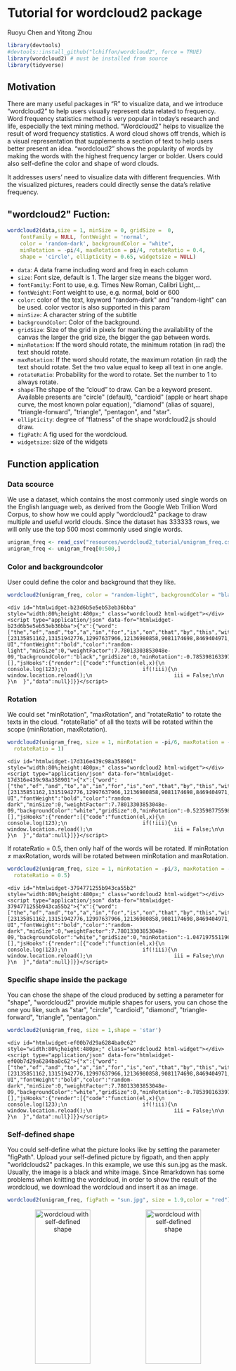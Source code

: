 # Tutorial for wordcloud2 package  
  
Ruoyu Chen and Yitong Zhou  
  

```r
library(devtools)
#devtools::install_github("lchiffon/wordcloud2", force = TRUE)
library(wordcloud2) # must be installed from source
library(tidyverse)
```
 
## Motivation  
There are many useful packages in “R” to visualize data, and we introduce “wordcloud2” to help users visually represent data related to frequency. Word frequency statistics method is very popular in today’s research and life, especially the text mining method. “Wordcloud2” helps to visualize the result of word frequency statistics. A word cloud shows off trends, which is a visual representation that supplements a section of text to help users better present an idea. “wordcloud2” shows the popularity of words by making the words with the highest frequency larger or bolder. Users could also self-define the color and shape of word clouds.   
  
It addresses users’ need to visualize data with different frequencies. With the visualized pictures, readers could directly sense the data’s relative frequency.   

## "wordcloud2" Fuction:


```r
wordcloud2(data,size = 1, minSize = 0, gridSize =  0,
    fontFamily = NULL, fontWeight = 'normal',
    color = 'random-dark', backgroundColor = "white",
    minRotation = -pi/4, maxRotation = pi/4, rotateRatio = 0.4,
    shape = 'circle', ellipticity = 0.65, widgetsize = NULL)
```
  
- `data`: A data frame including word and freq in each column
- `size`: Font size, default is 1. The larger size means the bigger word.
- `fontFamily`: Font to use, e.g. Times New Roman, Calibri Light,...
- `fontWeight`: Font weight to use, e.g. normal, bold or 600
- `color`: color of the text, keyword "random-dark" and "random-light" can be used. color vector is also supported in this param
- `minSize`: A character string of the subtitle
- `backgroundColor`: Color of the background.
- `gridSize`: Size of the grid in pixels for marking the availability of the canvas the larger the grid size, the bigger the gap between words.
- `minRotation`: If the word should rotate, the minimum rotation (in rad) the text should rotate.
- `maxRotation`: If the word should rotate, the maximum rotation (in rad) the text should rotate. Set the two value equal to keep all text in one angle.
- `rotateRatio`: Probability for the word to rotate. Set the number to 1 to always rotate.
- `shape`:The shape of the “cloud” to draw. Can be a keyword present. Available presents are "circle" (default), "cardioid" (apple or heart shape curve, the most known polar equation), "diamond" (alias of square), "triangle-forward", "triangle", "pentagon", and "star".
- `ellipticity`: degree of “flatness” of the shape wordcloud2.js should draw.
- `figPath`: A fig used for the wordcloud.
- `widgetsize`: size of the widgets

## Function application

### Data scource
We use a dataset, which contains the most commonly used single words on the English language web, as derived from the Google Web Trillion Word Corpus, to show how we could apply "wordcloud2" package to draw multiple and useful world clouds. Since the dataset has 333333 rows, we will only use the top 500 most commonly used single words.  

```r
unigram_freq <- read_csv("resources/wordcloud2_tutorial/unigram_freq.csv",show_col_types = FALSE)
unigram_freq <- unigram_freq[0:500,]
```

### Color and backgroundcolor
User could define the color and background that they like. 

```r
wordcloud2(unigram_freq, color = "random-light", backgroundColor = "black")
```

```{=html}
<div id="htmlwidget-b23d6b5e5eb53eb36bba" style="width:80%;height:480px;" class="wordcloud2 html-widget"></div>
<script type="application/json" data-for="htmlwidget-b23d6b5e5eb53eb36bba">{"x":{"word":["the","of","and","to","a","in","for","is","on","that","by","this","with","i","you","it","not","or","be","are","from","at","as","your","all","have","new","more","an","was","we","will","home","can","us","about","if","page","my","has","search","free","but","our","one","other","do","no","information","time","they","site","he","up","may","what","which","their","news","out","use","any","there","see","only","so","his","when","contact","here","business","who","web","also","now","help","get","pm","view","online","c","e","first","am","been","would","how","were","me","s","services","some","these","click","its","like","service","x","than","find","price","date","back","top","people","had","list","name","just","over","state","year","day","into","email","two","health","n","world","re","next","used","go","b","work","last","most","products","music","buy","data","make","them","should","product","system","post","her","city","t","add","policy","number","such","please","available","copyright","support","message","after","best","software","then","jan","good","video","well","d","where","info","rights","public","books","high","school","through","m","each","links","she","review","years","order","very","privacy","book","items","company","r","read","group","sex","need","many","user","said","de","does","set","under","general","research","university","january","mail","full","map","reviews","program","life","know","games","way","days","management","p","part","could","great","united","hotel","real","f","item","international","center","ebay","must","store","travel","comments","made","development","report","off","member","details","line","terms","before","hotels","did","send","right","type","because","local","those","using","results","office","education","national","car","design","take","posted","internet","address","community","within","states","area","want","phone","dvd","shipping","reserved","subject","between","forum","family","l","long","based","w","code","show","o","even","black","check","special","prices","website","index","being","women","much","sign","file","link","open","today","technology","south","case","project","same","pages","uk","version","section","own","found","sports","house","related","security","both","g","county","american","photo","game","members","power","while","care","network","down","computer","systems","three","total","place","end","following","download","h","him","without","per","access","think","north","resources","current","posts","big","media","law","control","water","history","pictures","size","art","personal","since","including","guide","shop","directory","board","location","change","white","text","small","rating","rate","government","children","during","usa","return","students","v","shopping","account","times","sites","level","digital","profile","previous","form","events","love","old","john","main","call","hours","image","department","title","description","non","k","y","insurance","another","why","shall","property","class","cd","still","money","quality","every","listing","content","country","private","little","visit","save","tools","low","reply","customer","december","compare","movies","include","college","value","article","york","man","card","jobs","provide","j","food","source","author","different","press","u","learn","sale","around","print","course","job","canada","process","teen","room","stock","training","too","credit","point","join","science","men","categories","advanced","west","sales","look","english","left","team","estate","box","conditions","select","windows","photos","gay","thread","week","category","note","live","large","gallery","table","register","however","june","october","november","market","library","really","action","start","series","model","features","air","industry","plan","human","provided","tv","yes","required","second","hot","accessories","cost","movie","forums","march","la","september","better","say","questions","july","yahoo","going"],"freq":[23135851162,13151942776,12997637966,12136980858,9081174698,8469404971,5933321709,4705743816,3750423199,3400031103,3350048871,3228469771,3183110675,3086225277,2996181025,2813163874,2633487141,2590739907,2398724162,2393614870,2275595356,2272272772,2247431740,2062066547,2022459848,1564202750,1551258643,1544771673,1518266684,1483428678,1390661912,1356293641,1276852170,1242323499,1229112622,1226734006,1134987907,1082121730,1059793441,1046319984,1024093118,1014107316,999899654,998757982,993536631,978481319,950751722,937112320,932594387,908705570,883223816,844310242,842847219,829969374,827822032,812395582,810514085,782849411,755424983,741601852,719980257,710741293,701170205,681410380,661844114,661809559,660177731,650621178,645824184,639711198,637134177,630927278,619571575,616829742,611387736,611054034,605984508,604577485,602279334,601317059,596623239,593086170,578161543,576436203,575019382,572644147,571848080,570699558,566617666,565123981,562206804,548829454,541003982,536746424,525627757,520585287,519537222,508609523,502609275,502043038,501651226,488967374,488024109,484213771,480303376,480232730,472590641,464532702,462836169,459222855,453104133,451092583,446236148,445315294,443949646,441398439,440416431,437961375,431934249,430847564,425903347,421438139,421086358,419765694,419483948,417601616,416210411,414377632,414028837,410780176,406908328,405084642,403000411,402028056,399116355,396975018,392956436,391961061,390564835,388448018,387231739,384401868,383787805,380725892,380046348,379644437,373906735,373512569,373081242,372948094,371852748,370517038,369928941,366436194,365796396,365410017,362082755,361493758,360468339,352363058,352051342,349286123,347710184,345413157,343057316,342373303,341583838,340892856,339926541,339171382,339067778,337841309,336631187,334923368,333272427,330959949,330505325,324272258,323534251,322331766,321842984,320105999,319376932,318966441,316446229,315595259,314593284,314018806,313469591,313296421,311757793,311538382,311373936,310345867,310337185,309929179,309676581,307684103,306686983,306559205,306100813,305930896,305515604,305147791,304201237,303249898,302729303,302311431,301487430,299280163,297974790,297674493,297285731,296534935,295639201,294319118,293178760,292774716,291308910,287719294,287558448,287353021,286291411,286237372,284035693,283858893,280827841,280009597,277705910,277546019,275510917,275369513,274103587,273620358,272336859,271323986,270742935,270014141,269448880,268180843,266789622,266738068,266376620,264720374,264448339,264349801,263851272,263777245,261872866,261839117,261390908,260937015,259871557,258690345,256643812,256530337,256521328,256443074,256217838,255436698,254478181,254164055,252900442,252519588,252405204,252231566,250245121,247541986,246429812,245697701,244690155,244491090,244311841,243435728,242876222,242826246,242783091,242520455,242326300,242290578,241864251,240402653,239670331,239271204,238674296,238581133,235563000,235262594,234822585,234001114,232749142,232445953,232251956,232011723,232005894,231864260,231310420,231127472,230014019,228648541,227771642,227567373,227534978,227125249,227111505,226656153,226596368,226194991,225326739,225218991,224915894,224177047,223555915,223417394,222649459,220970235,220812328,220709925,220626128,220523502,219516023,219190105,218945655,217986984,217856550,217809513,217268632,216987137,216822128,216690546,216432510,216122487,215560453,215178488,215000515,214997918,214844153,214702696,214671907,214302926,214195457,213378807,212793848,212478717,212361059,211243333,210601244,209863729,208780080,208371878,207858692,207634179,206582673,206538107,206364495,206211773,205629763,204801202,204486977,204104275,203611349,202950880,202755734,202563642,202346767,201854745,201692678,201395192,201235454,201063526,199694226,199642644,199616754,199608869,198242904,197874283,197293325,196676017,196301245,196109547,195647953,195011703,193271293,192535750,192000672,191963867,191783393,191087771,190859046,190433487,190205072,189509533,189325890,188985252,188880495,188691168,187885878,187142519,187062316,186091095,185555874,184815478,184777992,184406888,183237239,183202885,182739567,182579275,182545426,182061247,181969355,181556155,181445531,181387042,181075605,181040994,180739802,180144029,179963886,179813446,179794224,179652730,179615587,179428286,179224570,178810033,178250872,177976652,177706929,177153952,176829177,176301486,176299905,176295589,176129154,176093255,175916536,175527859,174297802,174232809,174058407,173839008,173422161,173346868,173244220,173043002,172371546,171752631,171687825,169256248,169231297,168957006,168673045,168532149,167827453,167587791,167518537,167202060,166811948,166657334,166005029,165863763,165671626,165341452,164834442,163957176,163951797,163363054,163308383,162390150,162076395,162033390,162023431,161913408,161518557,161205740,160961088,160850401,160812623,160746244,160573748,159785849,159603914,159595214,159478972,159343399,159287179,158982297,158887256,158421100,158410645,158281269,157960401,157182255,157079378,156845267,156703712,156667525,155733641,155284081],"fontFamily":"Segoe UI","fontWeight":"bold","color":"random-light","minSize":0,"weightFactor":7.78013303853048e-09,"backgroundColor":"black","gridSize":0,"minRotation":-0.785398163397448,"maxRotation":0.785398163397448,"shuffle":true,"rotateRatio":0.4,"shape":"circle","ellipticity":0.65,"figBase64":null,"hover":null},"evals":[],"jsHooks":{"render":[{"code":"function(el,x){\n                        console.log(123);\n                        if(!iii){\n                          window.location.reload();\n                          iii = False;\n\n                        }\n  }","data":null}]}}</script>
```

### Rotation  
We could set "minRotation", "maxRotation", and "rotateRatio" to rotate the texts in the cloud. "rotateRatio" of all the texts will be rotated within the scope (minRotation, maxRotation).

```r
wordcloud2(unigram_freq, size = 1, minRotation = -pi/6, maxRotation = -pi/6,
  rotateRatio = 1)
```

```{=html}
<div id="htmlwidget-17d316e439c98a358901" style="width:80%;height:480px;" class="wordcloud2 html-widget"></div>
<script type="application/json" data-for="htmlwidget-17d316e439c98a358901">{"x":{"word":["the","of","and","to","a","in","for","is","on","that","by","this","with","i","you","it","not","or","be","are","from","at","as","your","all","have","new","more","an","was","we","will","home","can","us","about","if","page","my","has","search","free","but","our","one","other","do","no","information","time","they","site","he","up","may","what","which","their","news","out","use","any","there","see","only","so","his","when","contact","here","business","who","web","also","now","help","get","pm","view","online","c","e","first","am","been","would","how","were","me","s","services","some","these","click","its","like","service","x","than","find","price","date","back","top","people","had","list","name","just","over","state","year","day","into","email","two","health","n","world","re","next","used","go","b","work","last","most","products","music","buy","data","make","them","should","product","system","post","her","city","t","add","policy","number","such","please","available","copyright","support","message","after","best","software","then","jan","good","video","well","d","where","info","rights","public","books","high","school","through","m","each","links","she","review","years","order","very","privacy","book","items","company","r","read","group","sex","need","many","user","said","de","does","set","under","general","research","university","january","mail","full","map","reviews","program","life","know","games","way","days","management","p","part","could","great","united","hotel","real","f","item","international","center","ebay","must","store","travel","comments","made","development","report","off","member","details","line","terms","before","hotels","did","send","right","type","because","local","those","using","results","office","education","national","car","design","take","posted","internet","address","community","within","states","area","want","phone","dvd","shipping","reserved","subject","between","forum","family","l","long","based","w","code","show","o","even","black","check","special","prices","website","index","being","women","much","sign","file","link","open","today","technology","south","case","project","same","pages","uk","version","section","own","found","sports","house","related","security","both","g","county","american","photo","game","members","power","while","care","network","down","computer","systems","three","total","place","end","following","download","h","him","without","per","access","think","north","resources","current","posts","big","media","law","control","water","history","pictures","size","art","personal","since","including","guide","shop","directory","board","location","change","white","text","small","rating","rate","government","children","during","usa","return","students","v","shopping","account","times","sites","level","digital","profile","previous","form","events","love","old","john","main","call","hours","image","department","title","description","non","k","y","insurance","another","why","shall","property","class","cd","still","money","quality","every","listing","content","country","private","little","visit","save","tools","low","reply","customer","december","compare","movies","include","college","value","article","york","man","card","jobs","provide","j","food","source","author","different","press","u","learn","sale","around","print","course","job","canada","process","teen","room","stock","training","too","credit","point","join","science","men","categories","advanced","west","sales","look","english","left","team","estate","box","conditions","select","windows","photos","gay","thread","week","category","note","live","large","gallery","table","register","however","june","october","november","market","library","really","action","start","series","model","features","air","industry","plan","human","provided","tv","yes","required","second","hot","accessories","cost","movie","forums","march","la","september","better","say","questions","july","yahoo","going"],"freq":[23135851162,13151942776,12997637966,12136980858,9081174698,8469404971,5933321709,4705743816,3750423199,3400031103,3350048871,3228469771,3183110675,3086225277,2996181025,2813163874,2633487141,2590739907,2398724162,2393614870,2275595356,2272272772,2247431740,2062066547,2022459848,1564202750,1551258643,1544771673,1518266684,1483428678,1390661912,1356293641,1276852170,1242323499,1229112622,1226734006,1134987907,1082121730,1059793441,1046319984,1024093118,1014107316,999899654,998757982,993536631,978481319,950751722,937112320,932594387,908705570,883223816,844310242,842847219,829969374,827822032,812395582,810514085,782849411,755424983,741601852,719980257,710741293,701170205,681410380,661844114,661809559,660177731,650621178,645824184,639711198,637134177,630927278,619571575,616829742,611387736,611054034,605984508,604577485,602279334,601317059,596623239,593086170,578161543,576436203,575019382,572644147,571848080,570699558,566617666,565123981,562206804,548829454,541003982,536746424,525627757,520585287,519537222,508609523,502609275,502043038,501651226,488967374,488024109,484213771,480303376,480232730,472590641,464532702,462836169,459222855,453104133,451092583,446236148,445315294,443949646,441398439,440416431,437961375,431934249,430847564,425903347,421438139,421086358,419765694,419483948,417601616,416210411,414377632,414028837,410780176,406908328,405084642,403000411,402028056,399116355,396975018,392956436,391961061,390564835,388448018,387231739,384401868,383787805,380725892,380046348,379644437,373906735,373512569,373081242,372948094,371852748,370517038,369928941,366436194,365796396,365410017,362082755,361493758,360468339,352363058,352051342,349286123,347710184,345413157,343057316,342373303,341583838,340892856,339926541,339171382,339067778,337841309,336631187,334923368,333272427,330959949,330505325,324272258,323534251,322331766,321842984,320105999,319376932,318966441,316446229,315595259,314593284,314018806,313469591,313296421,311757793,311538382,311373936,310345867,310337185,309929179,309676581,307684103,306686983,306559205,306100813,305930896,305515604,305147791,304201237,303249898,302729303,302311431,301487430,299280163,297974790,297674493,297285731,296534935,295639201,294319118,293178760,292774716,291308910,287719294,287558448,287353021,286291411,286237372,284035693,283858893,280827841,280009597,277705910,277546019,275510917,275369513,274103587,273620358,272336859,271323986,270742935,270014141,269448880,268180843,266789622,266738068,266376620,264720374,264448339,264349801,263851272,263777245,261872866,261839117,261390908,260937015,259871557,258690345,256643812,256530337,256521328,256443074,256217838,255436698,254478181,254164055,252900442,252519588,252405204,252231566,250245121,247541986,246429812,245697701,244690155,244491090,244311841,243435728,242876222,242826246,242783091,242520455,242326300,242290578,241864251,240402653,239670331,239271204,238674296,238581133,235563000,235262594,234822585,234001114,232749142,232445953,232251956,232011723,232005894,231864260,231310420,231127472,230014019,228648541,227771642,227567373,227534978,227125249,227111505,226656153,226596368,226194991,225326739,225218991,224915894,224177047,223555915,223417394,222649459,220970235,220812328,220709925,220626128,220523502,219516023,219190105,218945655,217986984,217856550,217809513,217268632,216987137,216822128,216690546,216432510,216122487,215560453,215178488,215000515,214997918,214844153,214702696,214671907,214302926,214195457,213378807,212793848,212478717,212361059,211243333,210601244,209863729,208780080,208371878,207858692,207634179,206582673,206538107,206364495,206211773,205629763,204801202,204486977,204104275,203611349,202950880,202755734,202563642,202346767,201854745,201692678,201395192,201235454,201063526,199694226,199642644,199616754,199608869,198242904,197874283,197293325,196676017,196301245,196109547,195647953,195011703,193271293,192535750,192000672,191963867,191783393,191087771,190859046,190433487,190205072,189509533,189325890,188985252,188880495,188691168,187885878,187142519,187062316,186091095,185555874,184815478,184777992,184406888,183237239,183202885,182739567,182579275,182545426,182061247,181969355,181556155,181445531,181387042,181075605,181040994,180739802,180144029,179963886,179813446,179794224,179652730,179615587,179428286,179224570,178810033,178250872,177976652,177706929,177153952,176829177,176301486,176299905,176295589,176129154,176093255,175916536,175527859,174297802,174232809,174058407,173839008,173422161,173346868,173244220,173043002,172371546,171752631,171687825,169256248,169231297,168957006,168673045,168532149,167827453,167587791,167518537,167202060,166811948,166657334,166005029,165863763,165671626,165341452,164834442,163957176,163951797,163363054,163308383,162390150,162076395,162033390,162023431,161913408,161518557,161205740,160961088,160850401,160812623,160746244,160573748,159785849,159603914,159595214,159478972,159343399,159287179,158982297,158887256,158421100,158410645,158281269,157960401,157182255,157079378,156845267,156703712,156667525,155733641,155284081],"fontFamily":"Segoe UI","fontWeight":"bold","color":"random-dark","minSize":0,"weightFactor":7.78013303853048e-09,"backgroundColor":"white","gridSize":0,"minRotation":-0.523598775598299,"maxRotation":-0.523598775598299,"shuffle":true,"rotateRatio":1,"shape":"circle","ellipticity":0.65,"figBase64":null,"hover":null},"evals":[],"jsHooks":{"render":[{"code":"function(el,x){\n                        console.log(123);\n                        if(!iii){\n                          window.location.reload();\n                          iii = False;\n\n                        }\n  }","data":null}]}}</script>
```


If rotateRatio = 0.5, then only half of the words will be rotated. If minRotation $\neq$ maxRotation, words will be rotated between minRotation and maxRotation.  

```r
wordcloud2(unigram_freq, size = 1, minRotation = -pi/3, maxRotation = -pi/6,
  rotateRatio = 0.5)
```

```{=html}
<div id="htmlwidget-3794771255b943ca55b2" style="width:80%;height:480px;" class="wordcloud2 html-widget"></div>
<script type="application/json" data-for="htmlwidget-3794771255b943ca55b2">{"x":{"word":["the","of","and","to","a","in","for","is","on","that","by","this","with","i","you","it","not","or","be","are","from","at","as","your","all","have","new","more","an","was","we","will","home","can","us","about","if","page","my","has","search","free","but","our","one","other","do","no","information","time","they","site","he","up","may","what","which","their","news","out","use","any","there","see","only","so","his","when","contact","here","business","who","web","also","now","help","get","pm","view","online","c","e","first","am","been","would","how","were","me","s","services","some","these","click","its","like","service","x","than","find","price","date","back","top","people","had","list","name","just","over","state","year","day","into","email","two","health","n","world","re","next","used","go","b","work","last","most","products","music","buy","data","make","them","should","product","system","post","her","city","t","add","policy","number","such","please","available","copyright","support","message","after","best","software","then","jan","good","video","well","d","where","info","rights","public","books","high","school","through","m","each","links","she","review","years","order","very","privacy","book","items","company","r","read","group","sex","need","many","user","said","de","does","set","under","general","research","university","january","mail","full","map","reviews","program","life","know","games","way","days","management","p","part","could","great","united","hotel","real","f","item","international","center","ebay","must","store","travel","comments","made","development","report","off","member","details","line","terms","before","hotels","did","send","right","type","because","local","those","using","results","office","education","national","car","design","take","posted","internet","address","community","within","states","area","want","phone","dvd","shipping","reserved","subject","between","forum","family","l","long","based","w","code","show","o","even","black","check","special","prices","website","index","being","women","much","sign","file","link","open","today","technology","south","case","project","same","pages","uk","version","section","own","found","sports","house","related","security","both","g","county","american","photo","game","members","power","while","care","network","down","computer","systems","three","total","place","end","following","download","h","him","without","per","access","think","north","resources","current","posts","big","media","law","control","water","history","pictures","size","art","personal","since","including","guide","shop","directory","board","location","change","white","text","small","rating","rate","government","children","during","usa","return","students","v","shopping","account","times","sites","level","digital","profile","previous","form","events","love","old","john","main","call","hours","image","department","title","description","non","k","y","insurance","another","why","shall","property","class","cd","still","money","quality","every","listing","content","country","private","little","visit","save","tools","low","reply","customer","december","compare","movies","include","college","value","article","york","man","card","jobs","provide","j","food","source","author","different","press","u","learn","sale","around","print","course","job","canada","process","teen","room","stock","training","too","credit","point","join","science","men","categories","advanced","west","sales","look","english","left","team","estate","box","conditions","select","windows","photos","gay","thread","week","category","note","live","large","gallery","table","register","however","june","october","november","market","library","really","action","start","series","model","features","air","industry","plan","human","provided","tv","yes","required","second","hot","accessories","cost","movie","forums","march","la","september","better","say","questions","july","yahoo","going"],"freq":[23135851162,13151942776,12997637966,12136980858,9081174698,8469404971,5933321709,4705743816,3750423199,3400031103,3350048871,3228469771,3183110675,3086225277,2996181025,2813163874,2633487141,2590739907,2398724162,2393614870,2275595356,2272272772,2247431740,2062066547,2022459848,1564202750,1551258643,1544771673,1518266684,1483428678,1390661912,1356293641,1276852170,1242323499,1229112622,1226734006,1134987907,1082121730,1059793441,1046319984,1024093118,1014107316,999899654,998757982,993536631,978481319,950751722,937112320,932594387,908705570,883223816,844310242,842847219,829969374,827822032,812395582,810514085,782849411,755424983,741601852,719980257,710741293,701170205,681410380,661844114,661809559,660177731,650621178,645824184,639711198,637134177,630927278,619571575,616829742,611387736,611054034,605984508,604577485,602279334,601317059,596623239,593086170,578161543,576436203,575019382,572644147,571848080,570699558,566617666,565123981,562206804,548829454,541003982,536746424,525627757,520585287,519537222,508609523,502609275,502043038,501651226,488967374,488024109,484213771,480303376,480232730,472590641,464532702,462836169,459222855,453104133,451092583,446236148,445315294,443949646,441398439,440416431,437961375,431934249,430847564,425903347,421438139,421086358,419765694,419483948,417601616,416210411,414377632,414028837,410780176,406908328,405084642,403000411,402028056,399116355,396975018,392956436,391961061,390564835,388448018,387231739,384401868,383787805,380725892,380046348,379644437,373906735,373512569,373081242,372948094,371852748,370517038,369928941,366436194,365796396,365410017,362082755,361493758,360468339,352363058,352051342,349286123,347710184,345413157,343057316,342373303,341583838,340892856,339926541,339171382,339067778,337841309,336631187,334923368,333272427,330959949,330505325,324272258,323534251,322331766,321842984,320105999,319376932,318966441,316446229,315595259,314593284,314018806,313469591,313296421,311757793,311538382,311373936,310345867,310337185,309929179,309676581,307684103,306686983,306559205,306100813,305930896,305515604,305147791,304201237,303249898,302729303,302311431,301487430,299280163,297974790,297674493,297285731,296534935,295639201,294319118,293178760,292774716,291308910,287719294,287558448,287353021,286291411,286237372,284035693,283858893,280827841,280009597,277705910,277546019,275510917,275369513,274103587,273620358,272336859,271323986,270742935,270014141,269448880,268180843,266789622,266738068,266376620,264720374,264448339,264349801,263851272,263777245,261872866,261839117,261390908,260937015,259871557,258690345,256643812,256530337,256521328,256443074,256217838,255436698,254478181,254164055,252900442,252519588,252405204,252231566,250245121,247541986,246429812,245697701,244690155,244491090,244311841,243435728,242876222,242826246,242783091,242520455,242326300,242290578,241864251,240402653,239670331,239271204,238674296,238581133,235563000,235262594,234822585,234001114,232749142,232445953,232251956,232011723,232005894,231864260,231310420,231127472,230014019,228648541,227771642,227567373,227534978,227125249,227111505,226656153,226596368,226194991,225326739,225218991,224915894,224177047,223555915,223417394,222649459,220970235,220812328,220709925,220626128,220523502,219516023,219190105,218945655,217986984,217856550,217809513,217268632,216987137,216822128,216690546,216432510,216122487,215560453,215178488,215000515,214997918,214844153,214702696,214671907,214302926,214195457,213378807,212793848,212478717,212361059,211243333,210601244,209863729,208780080,208371878,207858692,207634179,206582673,206538107,206364495,206211773,205629763,204801202,204486977,204104275,203611349,202950880,202755734,202563642,202346767,201854745,201692678,201395192,201235454,201063526,199694226,199642644,199616754,199608869,198242904,197874283,197293325,196676017,196301245,196109547,195647953,195011703,193271293,192535750,192000672,191963867,191783393,191087771,190859046,190433487,190205072,189509533,189325890,188985252,188880495,188691168,187885878,187142519,187062316,186091095,185555874,184815478,184777992,184406888,183237239,183202885,182739567,182579275,182545426,182061247,181969355,181556155,181445531,181387042,181075605,181040994,180739802,180144029,179963886,179813446,179794224,179652730,179615587,179428286,179224570,178810033,178250872,177976652,177706929,177153952,176829177,176301486,176299905,176295589,176129154,176093255,175916536,175527859,174297802,174232809,174058407,173839008,173422161,173346868,173244220,173043002,172371546,171752631,171687825,169256248,169231297,168957006,168673045,168532149,167827453,167587791,167518537,167202060,166811948,166657334,166005029,165863763,165671626,165341452,164834442,163957176,163951797,163363054,163308383,162390150,162076395,162033390,162023431,161913408,161518557,161205740,160961088,160850401,160812623,160746244,160573748,159785849,159603914,159595214,159478972,159343399,159287179,158982297,158887256,158421100,158410645,158281269,157960401,157182255,157079378,156845267,156703712,156667525,155733641,155284081],"fontFamily":"Segoe UI","fontWeight":"bold","color":"random-dark","minSize":0,"weightFactor":7.78013303853048e-09,"backgroundColor":"white","gridSize":0,"minRotation":-1.0471975511966,"maxRotation":-0.523598775598299,"shuffle":true,"rotateRatio":0.5,"shape":"circle","ellipticity":0.65,"figBase64":null,"hover":null},"evals":[],"jsHooks":{"render":[{"code":"function(el,x){\n                        console.log(123);\n                        if(!iii){\n                          window.location.reload();\n                          iii = False;\n\n                        }\n  }","data":null}]}}</script>
```

  
### Specific shape inside the package
You can chose the shape of the cloud produced by setting a parameter for "shape", "wordcloud2" provide mutiple shapes for users, you can chose the one you like, such as "star", "circle", "cardioid", "diamond", "triangle-forward", "triangle", "pentagon."


```r
wordcloud2(unigram_freq, size = 1,shape = 'star')
```

```{=html}
<div id="htmlwidget-ef00b7d29a6284ba0c62" style="width:80%;height:480px;" class="wordcloud2 html-widget"></div>
<script type="application/json" data-for="htmlwidget-ef00b7d29a6284ba0c62">{"x":{"word":["the","of","and","to","a","in","for","is","on","that","by","this","with","i","you","it","not","or","be","are","from","at","as","your","all","have","new","more","an","was","we","will","home","can","us","about","if","page","my","has","search","free","but","our","one","other","do","no","information","time","they","site","he","up","may","what","which","their","news","out","use","any","there","see","only","so","his","when","contact","here","business","who","web","also","now","help","get","pm","view","online","c","e","first","am","been","would","how","were","me","s","services","some","these","click","its","like","service","x","than","find","price","date","back","top","people","had","list","name","just","over","state","year","day","into","email","two","health","n","world","re","next","used","go","b","work","last","most","products","music","buy","data","make","them","should","product","system","post","her","city","t","add","policy","number","such","please","available","copyright","support","message","after","best","software","then","jan","good","video","well","d","where","info","rights","public","books","high","school","through","m","each","links","she","review","years","order","very","privacy","book","items","company","r","read","group","sex","need","many","user","said","de","does","set","under","general","research","university","january","mail","full","map","reviews","program","life","know","games","way","days","management","p","part","could","great","united","hotel","real","f","item","international","center","ebay","must","store","travel","comments","made","development","report","off","member","details","line","terms","before","hotels","did","send","right","type","because","local","those","using","results","office","education","national","car","design","take","posted","internet","address","community","within","states","area","want","phone","dvd","shipping","reserved","subject","between","forum","family","l","long","based","w","code","show","o","even","black","check","special","prices","website","index","being","women","much","sign","file","link","open","today","technology","south","case","project","same","pages","uk","version","section","own","found","sports","house","related","security","both","g","county","american","photo","game","members","power","while","care","network","down","computer","systems","three","total","place","end","following","download","h","him","without","per","access","think","north","resources","current","posts","big","media","law","control","water","history","pictures","size","art","personal","since","including","guide","shop","directory","board","location","change","white","text","small","rating","rate","government","children","during","usa","return","students","v","shopping","account","times","sites","level","digital","profile","previous","form","events","love","old","john","main","call","hours","image","department","title","description","non","k","y","insurance","another","why","shall","property","class","cd","still","money","quality","every","listing","content","country","private","little","visit","save","tools","low","reply","customer","december","compare","movies","include","college","value","article","york","man","card","jobs","provide","j","food","source","author","different","press","u","learn","sale","around","print","course","job","canada","process","teen","room","stock","training","too","credit","point","join","science","men","categories","advanced","west","sales","look","english","left","team","estate","box","conditions","select","windows","photos","gay","thread","week","category","note","live","large","gallery","table","register","however","june","october","november","market","library","really","action","start","series","model","features","air","industry","plan","human","provided","tv","yes","required","second","hot","accessories","cost","movie","forums","march","la","september","better","say","questions","july","yahoo","going"],"freq":[23135851162,13151942776,12997637966,12136980858,9081174698,8469404971,5933321709,4705743816,3750423199,3400031103,3350048871,3228469771,3183110675,3086225277,2996181025,2813163874,2633487141,2590739907,2398724162,2393614870,2275595356,2272272772,2247431740,2062066547,2022459848,1564202750,1551258643,1544771673,1518266684,1483428678,1390661912,1356293641,1276852170,1242323499,1229112622,1226734006,1134987907,1082121730,1059793441,1046319984,1024093118,1014107316,999899654,998757982,993536631,978481319,950751722,937112320,932594387,908705570,883223816,844310242,842847219,829969374,827822032,812395582,810514085,782849411,755424983,741601852,719980257,710741293,701170205,681410380,661844114,661809559,660177731,650621178,645824184,639711198,637134177,630927278,619571575,616829742,611387736,611054034,605984508,604577485,602279334,601317059,596623239,593086170,578161543,576436203,575019382,572644147,571848080,570699558,566617666,565123981,562206804,548829454,541003982,536746424,525627757,520585287,519537222,508609523,502609275,502043038,501651226,488967374,488024109,484213771,480303376,480232730,472590641,464532702,462836169,459222855,453104133,451092583,446236148,445315294,443949646,441398439,440416431,437961375,431934249,430847564,425903347,421438139,421086358,419765694,419483948,417601616,416210411,414377632,414028837,410780176,406908328,405084642,403000411,402028056,399116355,396975018,392956436,391961061,390564835,388448018,387231739,384401868,383787805,380725892,380046348,379644437,373906735,373512569,373081242,372948094,371852748,370517038,369928941,366436194,365796396,365410017,362082755,361493758,360468339,352363058,352051342,349286123,347710184,345413157,343057316,342373303,341583838,340892856,339926541,339171382,339067778,337841309,336631187,334923368,333272427,330959949,330505325,324272258,323534251,322331766,321842984,320105999,319376932,318966441,316446229,315595259,314593284,314018806,313469591,313296421,311757793,311538382,311373936,310345867,310337185,309929179,309676581,307684103,306686983,306559205,306100813,305930896,305515604,305147791,304201237,303249898,302729303,302311431,301487430,299280163,297974790,297674493,297285731,296534935,295639201,294319118,293178760,292774716,291308910,287719294,287558448,287353021,286291411,286237372,284035693,283858893,280827841,280009597,277705910,277546019,275510917,275369513,274103587,273620358,272336859,271323986,270742935,270014141,269448880,268180843,266789622,266738068,266376620,264720374,264448339,264349801,263851272,263777245,261872866,261839117,261390908,260937015,259871557,258690345,256643812,256530337,256521328,256443074,256217838,255436698,254478181,254164055,252900442,252519588,252405204,252231566,250245121,247541986,246429812,245697701,244690155,244491090,244311841,243435728,242876222,242826246,242783091,242520455,242326300,242290578,241864251,240402653,239670331,239271204,238674296,238581133,235563000,235262594,234822585,234001114,232749142,232445953,232251956,232011723,232005894,231864260,231310420,231127472,230014019,228648541,227771642,227567373,227534978,227125249,227111505,226656153,226596368,226194991,225326739,225218991,224915894,224177047,223555915,223417394,222649459,220970235,220812328,220709925,220626128,220523502,219516023,219190105,218945655,217986984,217856550,217809513,217268632,216987137,216822128,216690546,216432510,216122487,215560453,215178488,215000515,214997918,214844153,214702696,214671907,214302926,214195457,213378807,212793848,212478717,212361059,211243333,210601244,209863729,208780080,208371878,207858692,207634179,206582673,206538107,206364495,206211773,205629763,204801202,204486977,204104275,203611349,202950880,202755734,202563642,202346767,201854745,201692678,201395192,201235454,201063526,199694226,199642644,199616754,199608869,198242904,197874283,197293325,196676017,196301245,196109547,195647953,195011703,193271293,192535750,192000672,191963867,191783393,191087771,190859046,190433487,190205072,189509533,189325890,188985252,188880495,188691168,187885878,187142519,187062316,186091095,185555874,184815478,184777992,184406888,183237239,183202885,182739567,182579275,182545426,182061247,181969355,181556155,181445531,181387042,181075605,181040994,180739802,180144029,179963886,179813446,179794224,179652730,179615587,179428286,179224570,178810033,178250872,177976652,177706929,177153952,176829177,176301486,176299905,176295589,176129154,176093255,175916536,175527859,174297802,174232809,174058407,173839008,173422161,173346868,173244220,173043002,172371546,171752631,171687825,169256248,169231297,168957006,168673045,168532149,167827453,167587791,167518537,167202060,166811948,166657334,166005029,165863763,165671626,165341452,164834442,163957176,163951797,163363054,163308383,162390150,162076395,162033390,162023431,161913408,161518557,161205740,160961088,160850401,160812623,160746244,160573748,159785849,159603914,159595214,159478972,159343399,159287179,158982297,158887256,158421100,158410645,158281269,157960401,157182255,157079378,156845267,156703712,156667525,155733641,155284081],"fontFamily":"Segoe UI","fontWeight":"bold","color":"random-dark","minSize":0,"weightFactor":7.78013303853048e-09,"backgroundColor":"white","gridSize":0,"minRotation":-0.785398163397448,"maxRotation":0.785398163397448,"shuffle":true,"rotateRatio":0.4,"shape":"star","ellipticity":0.65,"figBase64":null,"hover":null},"evals":[],"jsHooks":{"render":[{"code":"function(el,x){\n                        console.log(123);\n                        if(!iii){\n                          window.location.reload();\n                          iii = False;\n\n                        }\n  }","data":null}]}}</script>
```

### Self-defined shape
You could self-define what the picture looks like by setting the parameter "figPath". Upload your self-defined picture by figpath, and then apply "worldclouds2" packages. In this example, we use this sun.jpg as the mask. Usually, the image is a black and white image. Since Rmarkdown has some problems when knitting the wordcloud, in order to show the result of the wordcloud, we download the wordcloud and insert it as an image.   

```r
wordcloud2(unigram_freq, figPath = "sun.jpg", size = 1.9,color = "red")
```

<div class="figure" style="text-align: center">
<img src="resources/wordcloud2_tutorial/sun.jpg" alt="wordcloud with self-defined shape" width="50%" height="30%" /><img src="resources/wordcloud2_tutorial/wordcloud_sun.png" alt="wordcloud with self-defined shape" width="50%" height="30%" />
<p class="caption">(\#fig:unnamed-chunk-9)wordcloud with self-defined shape</p>
</div>

## "letterCloud" function
Instead of using a specific shape, we can create wordcloud by customizing the shape of a word.  

```r
letterCloud(data, word, wordSize = 0, letterFont = NULL,...)
```
- `data`: A data frame including word and freq in each column
- `word`: A word to create shape for wordcloud
- `wordSize`: Parameter of the size of the word
- `letterFont`: Letter font
- ...: Other parameters for wordcloud

## Function Application
Using the same data `unigram_freq`, and let "EDAV" as the word. Since Rmarkdown has some problems when knitting the wordcloud, in order to show the result of the wordcloud, we download the wordcloud and insert it as an image.  


```r
letterCloud(unigram_freq, word = "EDAV",wordSize = 1, size = 3)
```
<center>
![wordcloud by using letterCloud function](resources/wordcloud2_tutorial/Wordcloud.png)  
</center>

## Some Tips for Using Word Clouds  
- When using the letterCloud() function, it is important to make sure the dataset has enough words. The more letters we include in the shape of word, the more words we need.  
- fontFamily in wordcloud2() include almost all the fonts we have in word document such as Times New Roman, Calibri Light,... However, choosing the most appropriate font for the project is more important.  
- In the self-defined shape and letterCloud() function, size and wordSize need to be considered to return a desired wordcloud.  
- If the range of words' count is too large, doing som data preprocessing might be helpful to create a better word cloud such as removing words with the least frequency.   
  
## Common Problems
- Having issue after downloading from CRAN?  
`It is recommended to use the github sources as mentioned in the beginning of this tutorial.`
- Unable to show the word cloud?  
`There is no other method to solve this problem otherwise refreshing the window you could try to either refresh it using the button on the top right corner or open it as in html in a new window. Same for .rmd file.`  
<center>
![Tip for not showing a wordcloud](resources/wordcloud2_tutorial/tips.png){width=60%}  
</center>  
- How to knit the word cloud into a pdf?  
`wordcloud2 returns HTML widgets. You could either save the image and insert it manually or using package webshot`
- More Problem?  
`This Github page by the packagre creator might be helpful:`
[wordcloud2 issues](https://github.com/Lchiffon/wordcloud2/issues)

## Evaluation
This project aims to summarize the main functions of the "wordcloud2" package and its advantages and disadvantages. In the process, we learned how to use a word cloud to show the frequency of words, which is a unique feature of the word cloud. This is a strong visualization function because word cloud has more visual impact than a bar chart and other visualization techniques. The larger size of the more frequently used words can catch the audience’s attention immediately. Also, users can customize the color of the word and background to fit the application. Moreover, since functions in wordcloud2 returns an HTML widget, placing the mouse over the word can see the frequency of this word, which can fit in an interactive web visualization.   
  
There are also some disadvantages of the wordcloud2 package. Although the basic wordcloud2() function can return a stable HTML widget, customizing our own shape either by using an image or letters would lead to an empty result. The way to solve this problem is to refresh the window. This will cause a problem when knitting a pdf or HTML like this tutorial. The method we choose is to save the word cloud as an image and insert it into the HTML. However, this will lose the function of the word cloud in user interaction.   
  
If we were to do it again, we would change a different dataset. Our current dataset is about the most frequently used English words which are very interesting. However, word clouds are more useful for analyzing audiences’ ideas such as the public opinion of a certain product. Also, wordcloud2 isn’t the only package that can generate word clouds. We could add some comparisons between different word cloud packages.   
  


## Citation  
[CRAN wordcloud2](https://cran.r-project.org/web/packages/wordcloud2/vignettes/wordcloud.html)  
[rdocumentation letterCloud](https://www.rdocumentation.org/packages/wordcloud2/versions/0.2.1/topics/letterCloud)

